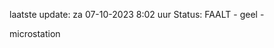 laatste update: 
za 07-10-2023  8:02   uur 
Status: FAALT - geel - 
<div class="service Y">microstation</div>